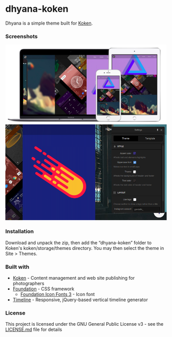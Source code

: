# dhyana-koken
Dhyana is a simple theme built for [Koken](http://koken.me/).

### Screenshots
![screens](/img/screens.png)
![options](/img/options.png)

### Installation

Download and unpack the zip, then add the “dhyana-koken” folder to Koken's koken/storage/themes directory. You may then select the theme in Site > Themes.

### Built with

* [Koken](http://koken.me/) - Content management and web site publishing for photographers 
* [Foundation](https://foundation.zurb.com/) - CSS framework
  * [Foundation Icon Fonts 3](https://zurb.com/playground/foundation-icon-fonts-3) - Icon font
* [Timeline](http://ryanfitzgerald.github.io/vertical-timeline/) - Responsive, jQuery-based vertical timeline generator

### License

This project is licensed under the GNU General Public License v3 - see the [LICENSE.md](/LICENSE.md) file for details
